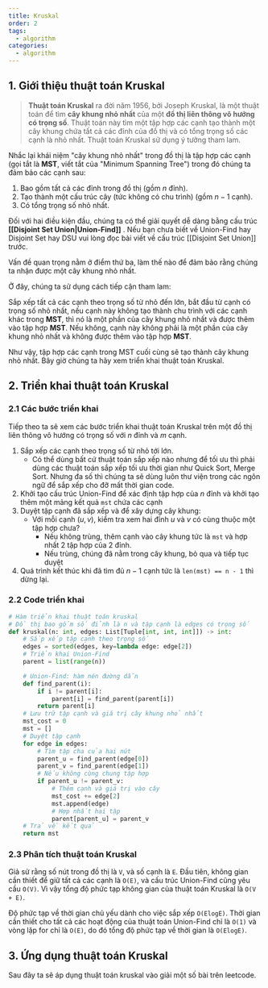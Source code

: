 ```yaml
---
title: Kruskal
order: 2
tags:
  - algorithm
categories:
  - algorithm
---
```


## 1. Giới thiệu thuật toán Kruskal

> **Thuật toán Kruskal** ra đời năm 1956, bởi Joseph Kruskal, là một thuật toán để tìm **cây khung nhỏ nhất** của một **đồ thị liên thông vô hướng có trọng số**. Thuật toán này tìm một tập hợp các cạnh tạo thành một cây khung chứa tất cả các đỉnh của đồ thị và có tổng trọng số các cạnh là nhỏ nhất. Thuật toán Kruskal sử dụng ý tưởng tham lam.

Nhắc lại khái niệm "cây khung nhỏ nhất" trong đồ thị là tập hợp các cạnh (gọi tắt là **MST**, viết tắt của "Minimum Spanning Tree") trong đó chúng ta đảm bảo các cạnh sau:

1. Bao gồm tất cả các đỉnh trong đồ thị (gồm $n$ đỉnh).
2. Tạo thành một cấu trúc cây (tức không có chu trình) (gồm $n - 1$ cạnh).
3. Có tổng trọng số nhỏ nhất.

Đối với hai điều kiện đầu, chúng ta có thể giải quyết dễ dàng bằng cấu trúc **[[Disjoint Set Union|Union-Find]]** . Nếu bạn chưa biết về Union-Find hay Disjoint Set hay DSU vui lòng đọc bài viết về cấu trúc [[Disjoint Set Union]] trước.  

Vấn đề quan trọng nằm ở điểm thứ ba, làm thế nào để đảm bảo rằng chúng ta nhận được một cây khung nhỏ nhất.

Ở đây, chúng ta sử dụng cách tiếp cận tham lam:

Sắp xếp tất cả các cạnh theo trọng số từ nhỏ đến lớn, bắt đầu từ cạnh có trọng số nhỏ nhất, nếu cạnh này không tạo thành chu trình với các cạnh khác trong **MST**, thì nó là một phần của cây khung nhỏ nhất và được thêm vào tập hợp **MST**. Nếu không, cạnh này không phải là một phần của cây khung nhỏ nhất và không được thêm vào tập hợp **MST**.

Như vậy, tập hợp các cạnh trong MST cuối cùng sẽ tạo thành cây khung nhỏ nhất. Bây giờ chúng ta hãy xem triển khai thuật toán Kruskal.

## 2. Triển khai thuật toán Kruskal

### 2.1 Các bước triển khai

Tiếp theo ta sẽ xem các bước triển khai thuật toán Kruskal trên một đồ thị liên thông vô hướng có trọng số với $n$ đỉnh và $m$ cạnh.

1. Sắp xếp các cạnh theo trọng số từ nhỏ tới lớn.
	- Có thể dùng bất cứ thuật toán sắp xếp nào nhưng để tối ưu thì phải dùng các thuật toán sắp xếp tối ưu thời gian như Quick Sort, Merge Sort. Nhưng đa số thì chúng ta sẽ dùng luôn thư viện trong các ngôn ngữ để sắp xếp cho đỡ mất thời gian code.
2. Khởi tạo cấu trúc Union-Find để xác định tập hợp của $n$ đỉnh và khởi tạo thêm một mảng kết quả `mst` chứa các cạnh
3. Duyệt tập cạnh đã sắp xếp và để xây dựng cây khung:
	- Với mỗi cạnh $(u, v)$, kiểm tra xem hai đỉnh $u$ và $v$ có cùng thuộc một tập hợp chưa?
		- Nếu không trùng, thêm cạnh vào cây khung tức là `mst` và hợp nhất 2 tập hợp của 2 đỉnh.
		- Nếu trùng, chúng đã nằm trong cây khung, bỏ qua và tiếp tục duyệt
4. Quá trình kết thúc khi đã tìm đủ $n - 1$ cạnh tức là `len(mst) == n - 1` thì dừng lại.

### 2.2 Code triển khai

```python
# Hàm triển khai thuật toán kruskal
# Đồ thị bao gốm số đỉnh là n và tập cạnh là edges có trọng số
def kruskal(n: int, edges: List[Tuple[int, int, int]]) -> int:
    # Sắp xếp tập cạnh theo trọng số
    edges = sorted(edges, key=lambda edge: edge[2])
    # Triển khai Union-Find
    parent = list(range(n))

    # Union-Find: hàm nén đường dẫn
    def find_parent(i):
        if i != parent[i]:
            parent[i] = find_parent(parent[i])
        return parent[i]
    # Lưu trữ tập cạnh và giá trị cây khung nhỏ nhất
    mst_cost = 0
    mst = []
    # Duyệt tập cạnh
    for edge in edges:
        # Tìm tập cha của hai nút
        parent_u = find_parent(edge[0])
        parent_v = find_parent(edge[1])
        # Nếu không cùng chung tập hợp
        if parent_u != parent_v:
            # Thêm cạnh và giá trị vào cây 
            mst_cost += edge[2]
            mst.append(edge)
            # Hợp nhất hai tập
            parent[parent_u] = parent_v
    # Trả về kết quả 
    return mst
```

### 2.3 Phân tích thuật toán Kruskal

Giả sử rằng số nút trong đồ thị là `V`, và số cạnh là `E`. Đầu tiên, không gian cần thiết để giữ tất cả các cạnh là `O(E)`, và cấu trúc Union-Find cũng yêu cầu `O(V)`. Vì vậy tổng độ phức tạp không gian của thuật toán Kruskal là `O(V + E)`.

Độ phức tạp về thời gian chủ yếu dành cho việc sắp xếp `O(ElogE)`. Thời gian cần thiết cho tất cả các hoạt động của thuật toán Union-Find chỉ là `O(1)` và vòng lặp for chỉ là `O(E)`, do đó tổng độ phức tạp về thời gian là `O(ElogE)`.

## 3. Ứng dụng thuật toán Kruskal

Sau đây ta sẽ áp dụng thuật toán kruskal vào giải một số bài trên leetcode.
